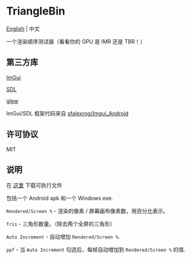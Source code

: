# TriangleBin

[English](https://github.com/Swung0x48/TriangleBin/blob/main/README.md) | 中文

一个渲染顺序测试器（看看你的 GPU 是 IMR 还是 TBR！）

## 第三方库
[ImGui](https://github.com/ocornut/imgui.git)

[SDL](https://github.com/libsdl-org/SDL.git)

[glew](https://github.com/nigels-com/glew.git)

ImGui/SDL 框架代码来自 [sfalexrog/Imgui_Android](https://github.com/sfalexrog/Imgui_Android.git)

## 许可协议
MIT

## 说明
在 [这里](https://github.com/Swung0x48/TriangleBin/releases) 下载可执行文件

包括一个 Android apk 和一个 Windows exe.

`Rendered/Screen %` - 渲染的像素 / 屏幕画布像素数，用百分比表示。

`Tris` - 三角形数量。（除去两个全屏的三角形）

`Auto Increment` - 自动增加 `Rendered/Screen %`.

`ppf` - 当 `Auto Increment` 勾选后，每帧自动增加到 `Rendered/Screen %` 的值.
